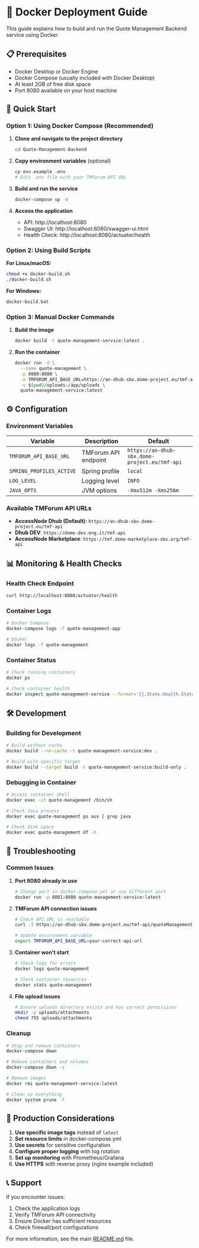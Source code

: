# 🐋 Docker Deployment Guide

This guide explains how to build and run the Quote Management Backend service using Docker.

## 📋 Prerequisites

- Docker Desktop or Docker Engine
- Docker Compose (usually included with Docker Desktop)
- At least 2GB of free disk space
- Port 8080 available on your host machine

## 🚀 Quick Start

### Option 1: Using Docker Compose (Recommended)

1. **Clone and navigate to the project directory**
   ```bash
   cd Quote-Management-Backend
   ```

2. **Copy environment variables** (optional)
   ```bash
   cp env.example .env
   # Edit .env file with your TMForum API URL
   ```

3. **Build and run the service**
   ```bash
   docker-compose up -d
   ```

4. **Access the application**
   - API: http://localhost:8080
   - Swagger UI: http://localhost:8080/swagger-ui.html
   - Health Check: http://localhost:8080/actuator/health

### Option 2: Using Build Scripts

**For Linux/macOS:**
```bash
chmod +x docker-build.sh
./docker-build.sh
```

**For Windows:**
```cmd
docker-build.bat
```

### Option 3: Manual Docker Commands

1. **Build the image**
   ```bash
   docker build -t quote-management-service:latest .
   ```

2. **Run the container**
   ```bash
   docker run -d \
     --name quote-management \
     -p 8080:8080 \
     -e TMFORUM_API_BASE_URL=https://an-dhub-sbx.dome-project.eu/tmf-api \
     -v $(pwd)/uploads:/app/uploads \
     quote-management-service:latest
   ```

## ⚙️ Configuration

### Environment Variables

| Variable | Description | Default |
|----------|-------------|---------|
| `TMFORUM_API_BASE_URL` | TMForum API endpoint | `https://an-dhub-sbx.dome-project.eu/tmf-api` |
| `SPRING_PROFILES_ACTIVE` | Spring profile | `local` |
| `LOG_LEVEL` | Logging level | `INFO` |
| `JAVA_OPTS` | JVM options | `-Xmx512m -Xms256m` |

### Available TMForum API URLs

- **AccessNode Dhub (Default)**: `https://an-dhub-sbx.dome-project.eu/tmf-api`
- **Dhub DEV**: `https://dome-dev.eng.it/tmf-api`
- **AccessNode Marketplace**: `https://tmf.dome-marketplace-sbx.org/tmf-api`

## 📊 Monitoring & Health Checks

### Health Check Endpoint
```bash
curl http://localhost:8080/actuator/health
```

### Container Logs
```bash
# Docker Compose
docker-compose logs -f quote-management-app

# Docker
docker logs -f quote-management
```

### Container Status
```bash
# Check running containers
docker ps

# Check container health
docker inspect quote-management-service --format='{{.State.Health.Status}}'
```

## 🛠️ Development

### Building for Development
```bash
# Build without cache
docker build --no-cache -t quote-management-service:dev .

# Build with specific target
docker build --target build -t quote-management-service:build-only .
```

### Debugging in Container
```bash
# Access container shell
docker exec -it quote-management /bin/sh

# Check Java process
docker exec quote-management ps aux | grep java

# Check disk space
docker exec quote-management df -h
```

## 🔧 Troubleshooting

### Common Issues

1. **Port 8080 already in use**
   ```bash
   # Change port in docker-compose.yml or use different port
   docker run -p 8081:8080 quote-management-service:latest
   ```

2. **TMForum API connection issues**
   ```bash
   # Check API URL is reachable
   curl -I https://an-dhub-sbx.dome-project.eu/tmf-api/quoteManagement/v4/quote

   # Update environment variable
   export TMFORUM_API_BASE_URL=your-correct-api-url
   ```

3. **Container won't start**
   ```bash
   # Check logs for errors
   docker logs quote-management

   # Check container resources
   docker stats quote-management
   ```

4. **File upload issues**
   ```bash
   # Ensure uploads directory exists and has correct permissions
   mkdir -p uploads/attachments
   chmod 755 uploads/attachments
   ```

### Cleanup

```bash
# Stop and remove containers
docker-compose down

# Remove containers and volumes
docker-compose down -v

# Remove images
docker rmi quote-management-service:latest

# Clean up everything
docker system prune -f
```

## 🌟 Production Considerations

1. **Use specific image tags** instead of `latest`
2. **Set resource limits** in docker-compose.yml
3. **Use secrets** for sensitive configuration
4. **Configure proper logging** with log rotation
5. **Set up monitoring** with Prometheus/Grafana
6. **Use HTTPS** with reverse proxy (nginx example included)

## 📞 Support

If you encounter issues:

1. Check the application logs
2. Verify TMForum API connectivity
3. Ensure Docker has sufficient resources
4. Check firewall/port configurations

For more information, see the main [README.md](README.md) file. 